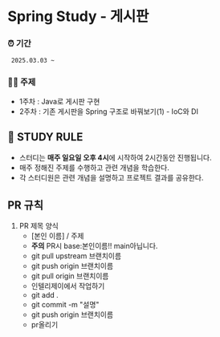 # Spring Study - 게시판

### ⏰ 기간

` 2025.03.03 ~`

### ✍🏻 주제

- 1주차 : Java로 게시판 구현
- 2주차 : 기존 게시판을 Spring 구조로 바꿔보기(1) - IoC와 DI

## 📌 STUDY RULE

- 스터디는 **매주 일요일 오후 4시**에 시작하여 2시간동안 진행됩니다.
- 매주 정해진 주제를 수행하고 관련 개념을 학습한다.
- 각 스터디원은 관련 개념을 설명하고 프로젝트 결과를 공유한다.

## PR 규칙

1. PR 제목 양식
   - [본인 이름] / 주제
   - **주의** PR시 base:본인이름!! main아닙니다.
   - git pull upstream 브랜치이름
   - git push origin 브랜치이름
   - git pull origin 브랜치이름
   - 인텔리제이에서 작업하기
   - git add .
   - git commit -m "설명"
   - git push origin 브랜치이름
   - pr올리기

